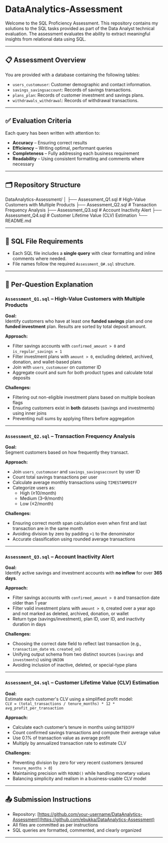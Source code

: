 # DataAnalytics-Assessment

Welcome to the SQL Proficiency Assessment. This repository contains my solutions to the SQL tasks provided as part of the Data Analyst technical evaluation. The assessment evaluates the ability to extract meaningful insights from relational data using SQL.

---

## 📋 Assessment Overview

You are provided with a database containing the following tables:

- `users_customuser`: Customer demographic and contact information.
- `savings_savingsaccount`: Records of savings transactions.
- `plans_plan`: Records of customer investment and savings plans.
- `withdrawals_withdrawal`: Records of withdrawal transactions.

---

## ✅ Evaluation Criteria

Each query has been written with attention to:

- **Accuracy** – Ensuring correct results
- **Efficiency** – Writing optimal, performant queries
- **Completeness** – Fully addressing each business requirement
- **Readability** – Using consistent formatting and comments where necessary

---

## 🗂 Repository Structure

DataAnalytics-Assessment/
│
├── Assessment_Q1.sql # High-Value Customers with Multiple Products
├── Assessment_Q2.sql # Transaction Frequency Analysis
├── Assessment_Q3.sql # Account Inactivity Alert
├── Assessment_Q4.sql # Customer Lifetime Value (CLV) Estimation
└── README.md

---

## 📌 SQL File Requirements

- Each SQL file includes a **single query** with clear formatting and inline comments where needed.
- File names follow the required `Assessment_Q#.sql` structure.

---

## 🧠 Per-Question Explanation

### `Assessment_Q1.sql` – High-Value Customers with Multiple Products

**Goal:**  
Identify customers who have at least one **funded savings** plan and one **funded investment** plan. Results are sorted by total deposit amount.

**Approach:**  
- Filter savings accounts with `confirmed_amount > 0` and `is_regular_savings = 1`
- Filter investment plans with `amount > 0`, excluding deleted, archived, donation, and wallet-based plans
- Join with `users_customuser` on customer ID
- Aggregate count and sum for both product types and calculate total deposits

**Challenges:**  
- Filtering out non-eligible investment plans based on multiple boolean flags  
- Ensuring customers exist in **both** datasets (savings and investments) using inner joins  
- Preventing null sums by applying filters before aggregation

---

### `Assessment_Q2.sql` – Transaction Frequency Analysis

**Goal:**  
Segment customers based on how frequently they transact.

**Approach:**  
- Join `users_customuser` and `savings_savingsaccount` by user ID  
- Count total savings transactions per user  
- Calculate average monthly transactions using `TIMESTAMPDIFF`  
- Categorize users as:
  - High (≥10/month)
  - Medium (3–9/month)
  - Low (≤2/month)

**Challenges:**  
- Ensuring correct month span calculation even when first and last transaction are in the same month  
- Avoiding division by zero by padding `+1` to the denominator  
- Accurate classification using rounded average transactions

---

### `Assessment_Q3.sql` – Account Inactivity Alert

**Goal:**  
Identify active savings and investment accounts with **no inflow** for over **365 days**.

**Approach:**  
- Filter savings accounts with `confirmed_amount > 0` and transaction date older than 1 year  
- Filter valid investment plans with `amount > 0`, created over a year ago and not marked as deleted, archived, donation, or wallet  
- Return type (savings/investment), plan ID, user ID, and inactivity duration in days

**Challenges:**  
- Choosing the correct date field to reflect last transaction (e.g., `transaction_date` vs. `created_on`)  
- Unifying output schema from two distinct sources (`savings` and `investments`) using `UNION`  
- Avoiding inclusion of inactive, deleted, or special-type plans

---

### `Assessment_Q4.sql` – Customer Lifetime Value (CLV) Estimation

**Goal:**  
Estimate each customer's CLV using a simplified profit model:  
`CLV = (total_transactions / tenure_months) * 12 * avg_profit_per_transaction`

**Approach:**  
- Calculate each customer’s tenure in months using `DATEDIFF`  
- Count confirmed savings transactions and compute their average value  
- Use 0.1% of transaction value as average profit  
- Multiply by annualized transaction rate to estimate CLV

**Challenges:**  
- Preventing division by zero for very recent customers (ensured `tenure_months > 0`)  
- Maintaining precision with `ROUND()` while handling monetary values  
- Balancing simplicity and realism in a business-usable CLV model

---

## 📤 Submission Instructions

- Repository: [https://github.com/your-username/DataAnalytics-Assessment](https://github.com/ebukka/DataAnalytics-Assessment)
- All files are committed as per instructions
- SQL queries are formatted, commented, and clearly organized

---

